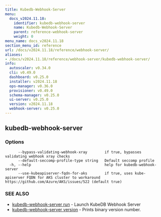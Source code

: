 ```yaml
---
title: Kubedb-Webhook-Server
menu:
  docs_v2024.11.18:
    identifier: kubedb-webhook-server
    name: Kubedb-Webhook-Server
    parent: reference-webhook-server
    weight: 0
menu_name: docs_v2024.11.18
section_menu_id: reference
url: /docs/v2024.11.18/reference/webhook-server/
aliases:
- /docs/v2024.11.18/reference/webhook-server/kubedb-webhook-server/
info:
  autoscaler: v0.34.0
  cli: v0.49.0
  dashboard: v0.25.0
  installer: v2024.11.18
  ops-manager: v0.36.0
  provisioner: v0.49.0
  schema-manager: v0.25.0
  ui-server: v0.25.0
  version: v2024.11.18
  webhook-server: v0.25.0
---
```


## kubedb-webhook-server



### Options

```
      --bypass-validating-webhook-xray        if true, bypasses validating webhook xray checks
      --default-seccomp-profile-type string   Default seccomp profile
  -h, --help                                  help for kubedb-webhook-server
      --use-kubeapiserver-fqdn-for-aks        if true, uses kube-apiserver FQDN for AKS cluster to workaround https://github.com/Azure/AKS/issues/522 (default true)
```

### SEE ALSO

* [kubedb-webhook-server run](/docs/v2024.11.18/reference/webhook-server/kubedb-webhook-server_run)	 - Launch KubeDB Webhook Server
* [kubedb-webhook-server version](/docs/v2024.11.18/reference/webhook-server/kubedb-webhook-server_version)	 - Prints binary version number.

